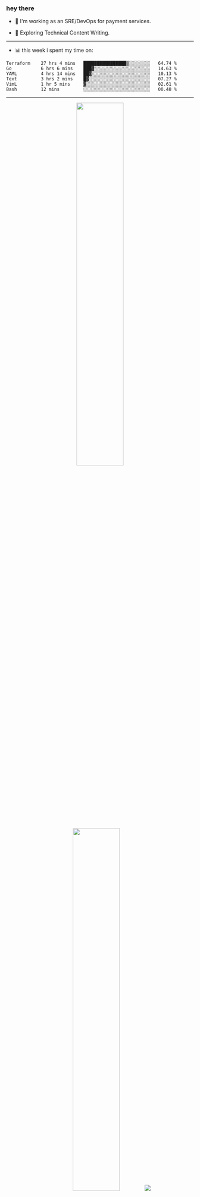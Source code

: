 ### hey there 

- :telescope: I'm working as an SRE/DevOps for payment services.

- :seedling: Exploring Technical Content Writing.

---

- :bar_chart: this week i spent my time on:

<!--START_SECTION:waka-->

```text
Terraform    27 hrs 4 mins   ████████████████▒░░░░░░░░   64.74 %
Go           6 hrs 6 mins    ███▓░░░░░░░░░░░░░░░░░░░░░   14.63 %
YAML         4 hrs 14 mins   ██▓░░░░░░░░░░░░░░░░░░░░░░   10.13 %
Text         3 hrs 2 mins    █▓░░░░░░░░░░░░░░░░░░░░░░░   07.27 %
VimL         1 hr 5 mins     ▓░░░░░░░░░░░░░░░░░░░░░░░░   02.61 %
Bash         12 mins         ░░░░░░░░░░░░░░░░░░░░░░░░░   00.48 %
```

<!--END_SECTION:waka-->

---

<p align="center">
  <img height="50%" width="auto" src ="https://github-readme-stats.vercel.app/api?username=chcdc&show_icons=true&count_private=true&theme=darcula&hide_border=true&hide=issues,contribs&bg_color=00000000">
  <img height="50%" width="auto" src ="https://github-readme-stats.vercel.app/api/top-langs/?username=chcdc&layout=compact&hide_border=true&theme=darcula&bg_color=00000000&langs_count=6&hide=jupyter%20notebook,tex,css,php">
  <img src ="https://github-readme-streak-stats.herokuapp.com?user=chcdc&theme=darcula&hide_border=true&background=FFFFFF00">
  <br>
  <br>
</p>

---
<!--
🏢 The Office quote of day
-->

